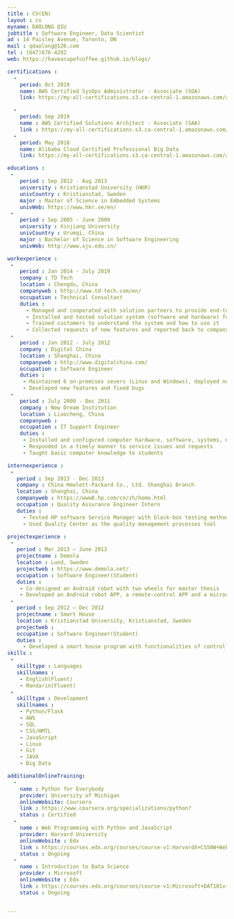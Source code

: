 ```yaml
---
title : CV(EN)
layout : cv
myname: DAOLONG QIU
jobtitle : Software Engineer, Data Scientist
ad : 14 Paisley Avenue, Toronto, ON
mail : qdaolong@126.com
tel : (647)676-4202
web: https://haveacupofcoffee.github.io/blogs/

certifications :
  -
    period: Oct 2019
    name: AWS Certified SysOps Administrator - Associate (SOA)
    link: https://my-all-certifications.s3.ca-central-1.amazonaws.com/aws/AWS+Certified+SysOps+Administrator+-+Associate+certificate.pdf

  -
    period: Sep 2019
    name : AWS Certified Solutions Architect - Associate (SAA)
    link : https://my-all-certifications.s3.ca-central-1.amazonaws.com/aws/AWS+Certified+Solutions+Architect+-+Associate+certificate.pdf
  -
    period: May 2018
    name: Alibaba Cloud Certified Professional Big Data
    link: https://my-all-certifications.s3.ca-central-1.amazonaws.com/alibaba/Alibaba+Cloud+Certified+Professional+Big+Data.png

educations :
 -
    period : Sep 2012 - Aug 2013
    university : Kristianstad University (HKR)
    univCountry : Kristianstad, Sweden
    major : Master of Science in Embedded Systems
    univWeb: https://www.hkr.se/en/
 -  
    period : Sep 2005 - June 2009
    university : Xinjiang University
    univCountry : Urumqi, China
    major : Bachelor of Science in Software Engineering
    univWeb: http://www.xju.edu.cn/    

workexperience :
 -
    period : Jan 2014 - July 2019
    company : TD Tech
    location : Chengdu, China
    companyweb : http://www.td-tech.com/en/
    occupation : Technical Consultant
    duties :
      - Managed and cooperated with solution partners to provide end-to-end solutions for customers, guided customers to recognize the overall solution values
      - Installed and tested solution system (software and hardware) for customers
      - Trained customers to understand the system and how to use it
      - Collected requests of new features and reported back to company
 -
    period : Jan 2012 - July 2012
    company : Digital China
    location : Shanghai, China
    companyweb : http://www.digitalchina.com/
    occupation : Software Engineer
    duties :
     - Maintained 6 on-premises severs (Linux and Windows), deployed new system patches
     - Developed new features and fixed bugs
 -
    period : July 2009 - Dec 2011
    company : New Dream Institution
    location : Liaocheng, China
    companyweb :
    occupation : IT Support Engineer  
    duties :
     - Installed and configured computer hardware, software, systems, networks, printers and scanners
     - Responded in a timely manner to service issues and requests
     - Taught basic computer knowledge to students

internexperience :
 -
   period : Sep 2013 - Dec 2013
   company : China Hewlett-Packard Co., Ltd. Shanghai Branch
   location : Shanghai, China
   companyweb : https://www8.hp.com/cn/zh/home.html
   occupation : Quality Assurance Engineer Intern
   duties :
     - Tested HP software Service Manager with black-box testing method
     - Used Quality Center as the quality management processes tool

projectexperience :
 -
   period : Mar 2013 – June 2013
   projectname : Demola
   location : Lund, Sweden
   projectweb : https://www.demola.net/
   occupation : Software Engineer(Student)
   duties :
    - Co-designed an Android robot with two wheels for master thesis
    - Developed an Android robot APP, a remote-control APP and a microcontroller program
 -
   period : Sep 2012 – Dec 2012
   projectname : Smart House
   location : Kristianstad University, Kristianstad, Sweden
   projectweb :
   occupation : Software Engineer(Student)
   duties :
     - Developed a smart house program with functionalities of controlling lamps, fans and curtains,monitoring temperature and humidity of rooms with mobile phone and sensors and monitoring objects movements with Kinects
skills :
 -
   skilltype : Languages
   skillnames :
    - English(Fluent)
    - Mandarin(Fluent)
 -
   skilltype : Development
   skillnames :
    - Python/Flask
    - AWS
    - SQL
    - CSS/HMTL
    - JavaScript
    - Linux
    - Git
    - JAVA
    - Big Data

additionalOnlineTraining:
  -
    name : Python for Everybody
    provider: University of Michigan
    onlineWebsite: Coursera
    link : https://www.coursera.org/specializations/python?
    status : Certified
  -
    name : Web Programming with Python and JavaScript
    provider: Harvard University
    onlineWebsite : Edx
    link : https://courses.edx.org/courses/course-v1:HarvardX+CS50W+Web/course/
    status : Ongoing
  -
    name : Introduction to Data Science
    provider : Microsoft
    onlineWebsite : Edx
    link : https://courses.edx.org/courses/course-v1:Microsoft+DAT101x+3T2019/course/
    status : Ongoing


---
```

